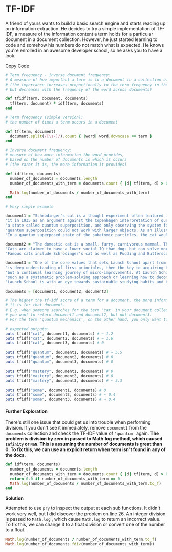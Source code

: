 # TF-IDF

A friend of yours wants to build a basic search engine and starts reading up on information extraction. He decides to try a simple implementation of TF-IDF, a measure of the information content a term holds for a particular document in a document collection. However, he just started learning to code and somehow his numbers do not match what is expected. He knows you're enrolled in an awesome developer school, so he asks you to have a look.

Copy Code

```ruby
# Term frequency - inverse document frequency:
# A measure of how important a term is to a document in a collection of documents
# (the importance increases proportionally to the term frequency in the document,
# but decreases with the frequency of the word across documents)

def tfidf(term, document, documents)
  tf(term, document) * idf(term, documents)
end

# Term frequency (simple version):
# the number of times a term occurs in a document

def tf(term, document)
  document.split(/[\s-]/).count { |word| word.downcase == term }
end

# Inverse document frequency:
# measure of how much information the word provides,
# based on the number of documents in which it occurs
# (the rarer it is, the more information it provides)

def idf(term, documents)
  number_of_documents = documents.length
  number_of_documents_with_term = documents.count { |d| tf(term, d) > 0 }

  Math.log(number_of_documents / number_of_documents_with_term)
end

# Very simple example

document1 = "Schrödinger's cat is a thought experiment often featured in discussions of the interpretation of quantum mechanics. The Austrian physicist Erwin Schrödinger devised " +
"it in 1935 as an argument against the Copenhagen interpretation of quantum mechanics, which states that an object in a physical system can simultaneously exist in all possible configurations, " +
"a state called quantum superposition, and only observing the system forces the object into just one of those possible states. Schrödinger disagreed with this interpretation. In particular, " +
"quantum superposition could not work with larger objects. As an illustration, he presented a scenario with a cat in a sealed box, whose fate was linked to a subatomic event that may or may not occur. " +
"In a quantum superposed state of the subatomic particles, the cat would be both alive and dead, until someone opened the box and observed it."

document2 = "The domestic cat is a small, furry, carnivorous mammal. The term cat can, however, also refer to wild cats, which include animals like lions, tigers and leopards. " +
"Cats are claimed to have a lower social IQ than dogs but can solve more difficult cognitive problems and have a longer-term memory. International Cat Day is celebrated on August 8. " +
"Famous cats include Schrödinger's cat as well as Pudding and Butterscotch, which occur in some of the Launch School assignments."

document3 = "One of the core values that sets Launch School apart from some other coding schools out there is our emphasis on Mastery-based Learning. If the key to becoming a competent and confident Software Engineer " +
"is deep understanding of first principles, then the key to acquiring that understanding is through Mastery-based Learning. The core of Mastery-based Learning is replacing time with mastery. There's no graduation, " +
"but a continual learning journey of micro-improvements. At Launch School, we're not trying to catch a wave or take advantage of a surge in demand. Instead, we're trying to focus on things that'll be useful to you for decades to come, " +
"such as a systematic problem-solving approach or learning how to deconstruct a programming language or building sound mental representations of how web application work. Everything we're trying to do at " +
"Launch School is with an eye towards sustainable studying habits and building skills for a long-term career."

documents = [document1, document2, document3]

# The higher the tf-idf score of a term for a document, the more informative
# it is for that document.
# E.g. when someone searches for the term 'cat' in your document collection,
# you want to return document1 and document2, but not document3.
# For the term 'quantum mechanics', on the other hand, you only want to return document1.

# expected outputs:
puts tfidf("cat", document1, documents) # ~ 1.2
puts tfidf("cat", document2, documents) # ~ 1.6
puts tfidf("cat", document3, documents) # 0

puts tfidf("quantum", document1, documents) # ~ 5.5
puts tfidf("quantum", document2, documents) # 0
puts tfidf("quantum", document3, documents) # 0

puts tfidf("mastery", document1, documents) # 0
puts tfidf("mastery", document2, documents) # 0
puts tfidf("mastery", document3, documents) # ~ 3.3

puts tfidf("some", document1, documents) # 0
puts tfidf("some", document2, documents) # ~ 0.4
puts tfidf("some", document3, documents) # ~ 0.4
```

#### Further Exploration

There's still one issue that could get us into trouble when performing division. If you don't see it immediately, remove `document1` from the `documents` collection and check the TF-IDF value of `'quantum'` again. **The problem is division by zero in passed to Math.log method, which caused `Infinity` or `NaN`. This is assuming the number of documents is great than 0. To fix this, we can use an explicit return when term isn't found in any of the docs.**

```ruby
def idf(term, documents)
  number_of_documents = documents.length
  number_of_documents_with_term = documents.count { |d| tf(term, d) > 0 }
  return 0.0 if number_of_documents_with_term == 0
  Math.log(number_of_documents / number_of_documents_with_term.to_f)
end
```

**Solution**

Attempted to use `pry` to inspect the output at each sub functions. It didn't work very well, but I did discover the problem on line 26. An integer division is passed to `Math.log` , which cause `Math.log` to return an incorrect value. To fix this, we can change it to a float division or convert one of the number to a float. 

```ruby
Math.log(number_of_documents / number_of_documents_with_term.to_f)
Math.log(number_of_documents.fdiv(number_of_documents_with_term))
```

